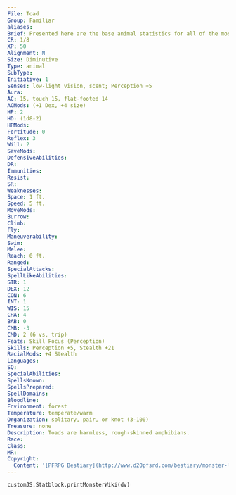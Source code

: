 ```yaml
---
File: Toad
Group: Familiar
aliases: 
Brief: Presented here are the base animal statistics for all of the most commonly used familiars-of course, these statistics can also be used for normal animals as well. Small animals like these use Dexterity to modify Climb and Swim checks.
CR: 1/8
XP: 50
Alignment: N
Size: Diminutive
Type: animal
SubType: 
Initiative: 1
Senses: low-light vision, scent; Perception +5
Aura: 
AC: 15, touch 15, flat-footed 14
ACMods: (+1 Dex, +4 size)
HP: 2
HD: (1d8-2)
HPMods: 
Fortitude: 0
Reflex: 3
Will: 2
SaveMods: 
DefensiveAbilities: 
DR: 
Immunities: 
Resist: 
SR: 
Weaknesses: 
Space: 1 ft.
Speed: 5 ft.
MoveMods: 
Burrow: 
Climb: 
Fly: 
Maneuverability: 
Swim: 
Melee: 
Reach: 0 ft.
Ranged: 
SpecialAttacks: 
SpellLikeAbilities: 
STR: 1
DEX: 12
CON: 6
INT: 1
WIS: 15
CHA: 4
BAB: 0
CMB: -3
CMD: 2 (6 vs, trip)
Feats: Skill Focus (Perception)
Skills: Perception +5, Stealth +21
RacialMods: +4 Stealth
Languages: 
SQ: 
SpecialAbilities: 
SpellsKnown: 
SpellsPrepared: 
SpellDomains: 
Bloodline: 
Environment: forest
Temperature: temperate/warm
Organization: solitary, pair, or knot (3-100)
Treasure: none
Description: Toads are harmless, rough-skinned amphibians.
Race: 
Class: 
MR: 
Copyright:
  Content: '[PFRPG Bestiary](http://www.d20pfsrd.com/bestiary/monster-listings/animals/amphibians/toad)'
---
```

```dataviewjs
customJS.Statblock.printMonsterWiki(dv)
```
